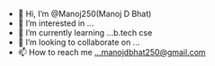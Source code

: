 - 👋 Hi, I’m @Manoj250(Manoj D Bhat)
- 👀 I’m interested in ...
- 🌱 I’m currently learning ...b.tech cse
- 💞️ I’m looking to collaborate on ...
- 📫 How to reach me ...manojdbhat250@gmail.com

<!---
Manoj250/Manoj250 is a ✨ special ✨ repository because its `README.md` (this file) appears on your GitHub profile.
You can click the Preview link to take a look at your changes.
--->
